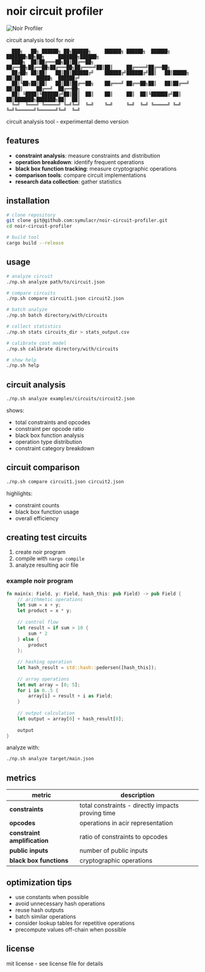 # noir circuit profiler

![Noir Profiler](https://img.shields.io/badge/NOIR-PROFILER-blue)

circuit analysis tool for noir

```
  ███╗   ██╗ ██████╗ ██╗██████╗     ██████╗ ██████╗  ██████╗ ███████╗██╗██╗     ███████╗██████╗ 
  ████╗  ██║██╔═══██╗██║██╔══██╗    ██╔══██╗██╔══██╗██╔═══██╗██╔════╝██║██║     ██╔════╝██╔══██╗
  ██╔██╗ ██║██║   ██║██║██████╔╝    ██████╔╝██████╔╝██║   ██║█████╗  ██║██║     █████╗  ██████╔╝
  ██║╚██╗██║██║   ██║██║██╔══██╗    ██╔═══╝ ██╔══██╗██║   ██║██╔══╝  ██║██║     ██╔══╝  ██╔══██╗
  ██║ ╚████║╚██████╔╝██║██║  ██║    ██║     ██║  ██║╚██████╔╝██║     ██║███████╗███████╗██║  ██║
  ╚═╝  ╚═══╝ ╚═════╝ ╚═╝╚═╝  ╚═╝    ╚═╝     ╚═╝  ╚═╝ ╚═════╝ ╚═╝     ╚═╝╚══════╝╚══════╝╚═╝  ╚═╝
```

circuit analysis tool - experimental demo version

## features

- **constraint analysis**: measure constraints and distribution
- **operation breakdown**: identify frequent operations
- **black box function tracking**: measure cryptographic operations
- **comparison tools**: compare circuit implementations
- **research data collection**: gather statistics

## installation

```bash
# clone repository
git clone git@github.com:symulacr/noir-circuit-profiler.git
cd noir-circuit-profiler

# build tool
cargo build --release
```

## usage

```bash
# analyze circuit
./np.sh analyze path/to/circuit.json

# compare circuits
./np.sh compare circuit1.json circuit2.json

# batch analyze
./np.sh batch directory/with/circuits

# collect statistics
./np.sh stats circuits_dir > stats_output.csv

# calibrate cost model
./np.sh calibrate directory/with/circuits

# show help
./np.sh help
```

## circuit analysis

```bash
./np.sh analyze examples/circuits/circuit2.json
```

shows:
- total constraints and opcodes
- constraint per opcode ratio
- black box function analysis
- operation type distribution
- constraint category breakdown

## circuit comparison

```bash
./np.sh compare circuit1.json circuit2.json
```

highlights:
- constraint counts
- black box function usage
- overall efficiency

## creating test circuits

1. create noir program
2. compile with `nargo compile`
3. analyze resulting acir file

### example noir program

```rust
fn main(x: Field, y: Field, hash_this: pub Field) -> pub Field {
    // arithmetic operations
    let sum = x + y;
    let product = x * y;
    
    // control flow
    let result = if sum > 10 {
        sum * 2
    } else {
        product
    };
    
    // hashing operation
    let hash_result = std::hash::pedersen([hash_this]);
    
    // array operations
    let mut array = [0; 5];
    for i in 0..5 {
        array[i] = result + i as Field;
    }
    
    // output calculation
    let output = array[0] + hash_result[0];
    
    output
}
```

analyze with:
```bash
./np.sh analyze target/main.json
```

## metrics

| metric | description |
|--------|-------------|
| **constraints** | total constraints - directly impacts proving time |
| **opcodes** | operations in acir representation |
| **constraint amplification** | ratio of constraints to opcodes |
| **public inputs** | number of public inputs |
| **black box functions** | cryptographic operations |

## optimization tips

- use constants when possible
- avoid unnecessary hash operations
- reuse hash outputs
- batch similar operations
- consider lookup tables for repetitive operations
- precompute values off-chain when possible

## license

mit license - see license file for details
